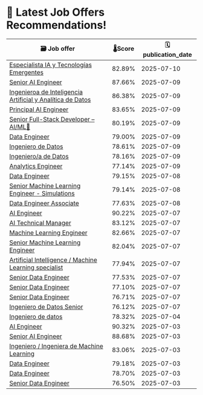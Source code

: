 # 🚀 Latest Job Offers Recommendations!
| 🗃️ **Job offer** | 🌡️**Score** | 🗓️ **publication_date** |
|---|---|---|
| [Especialista IA y Tecnologías Emergentes](https://co.linkedin.com/jobs/view/especialista-ia-y-tecnolog%C3%ADas-emergentes-at-protecci%C3%B3n-s-a-4261615112) | 82.89% | 2025-07-10 |
| [Senior AI Engineer](https://co.linkedin.com/jobs/view/senior-ai-engineer-at-sparq-4264595406) | 87.66% | 2025-07-09 |
| [Ingenieroa de Inteligencia Artificial y Analítica de Datos](https://co.linkedin.com/jobs/view/ingeniero-a-de-inteligencia-artificial-y-anal%C3%ADtica-de-datos-at-seguros-bolivar-s-a-4264754174) | 86.38% | 2025-07-09 |
| [Principal AI Engineer](https://co.linkedin.com/jobs/view/principal-ai-engineer-at-sparq-4264592902) | 83.65% | 2025-07-09 |
| [Senior Full-Stack Developer – AI/ML🙂](https://co.linkedin.com/jobs/view/senior-full-stack-developer-%E2%80%93-ai-ml%F0%9F%99%82-at-apiux-tech-4261162549) | 80.19% | 2025-07-09 |
| [Data Engineer](https://co.linkedin.com/jobs/view/data-engineer-at-scotiabank-4236273670) | 79.00% | 2025-07-09 |
| [Ingeniero de Datos](https://co.linkedin.com/jobs/view/ingeniero-de-datos-at-corporaci%C3%B3n-unificada-nacional-de-educaci%C3%B3n-superior-cun-4264811381) | 78.61% | 2025-07-09 |
| [Ingeniero/a de Datos](https://co.linkedin.com/jobs/view/ingeniero-a-de-datos-at-inetum-4264812533) | 78.16% | 2025-07-09 |
| [Analytics Engineer](https://co.linkedin.com/jobs/view/analytics-engineer-at-flowmo-4260770800) | 77.14% | 2025-07-09 |
| [Data Engineer](https://co.linkedin.com/jobs/view/data-engineer-at-scotiabank-4235457162) | 79.15% | 2025-07-08 |
| [Senior Machine Learning Engineer - Simulations](https://co.linkedin.com/jobs/view/senior-machine-learning-engineer-simulations-at-veho-4250862642) | 79.14% | 2025-07-08 |
| [Data Engineer Associate](https://co.linkedin.com/jobs/view/data-engineer-associate-at-scotiabank-4235457161) | 77.63% | 2025-07-08 |
| [AI Engineer](https://co.linkedin.com/jobs/view/ai-engineer-at-product-pulse-4263448837) | 90.22% | 2025-07-07 |
| [AI Technical Manager](https://co.linkedin.com/jobs/view/ai-technical-manager-at-agentic-dream-4263436545) | 83.12% | 2025-07-07 |
| [Machine Learning Engineer](https://co.linkedin.com/jobs/view/machine-learning-engineer-at-devsu-4259876692) | 82.66% | 2025-07-07 |
| [Senior Machine Learning Engineer](https://co.linkedin.com/jobs/view/senior-machine-learning-engineer-at-loka-4251618164) | 82.04% | 2025-07-07 |
| [Artificial Intelligence / Machine Learning specialist](https://co.linkedin.com/jobs/view/artificial-intelligence-machine-learning-specialist-at-launchpad-technologies-inc-4263216346) | 77.94% | 2025-07-07 |
| [Senior Data Engineer](https://co.linkedin.com/jobs/view/senior-data-engineer-at-loka-4257889999) | 77.53% | 2025-07-07 |
| [Senior Data Engineer](https://co.linkedin.com/jobs/view/senior-data-engineer-at-bia-energy-4259885437) | 77.10% | 2025-07-07 |
| [Senior Data Engineer](https://co.linkedin.com/jobs/view/senior-data-engineer-at-superintendencia-financiera-de-colombia-4263474799) | 76.71% | 2025-07-07 |
| [Ingeniero de Datos Senior](https://co.linkedin.com/jobs/view/ingeniero-de-datos-senior-at-apiux-tech-4260438236) | 76.12% | 2025-07-07 |
| [Ingeniero de datos](https://co.linkedin.com/jobs/view/ingeniero-de-datos-at-softtek-4262009535) | 78.32% | 2025-07-04 |
| [AI Engineer](https://co.linkedin.com/jobs/view/ai-engineer-at-launchpad-technologies-inc-4234755072) | 90.32% | 2025-07-03 |
| [Senior AI Engineer](https://co.linkedin.com/jobs/view/senior-ai-engineer-at-wizeline-4261735054) | 88.68% | 2025-07-03 |
| [Ingeniero / Ingeniera de Machine Learning](https://co.linkedin.com/jobs/view/ingeniero-ingeniera-de-machine-learning-at-mercado-libre-4257648051) | 83.06% | 2025-07-03 |
| [Data Engineer](https://co.linkedin.com/jobs/view/data-engineer-at-neostella-4231880909) | 79.18% | 2025-07-03 |
| [Data Engineer](https://co.linkedin.com/jobs/view/data-engineer-at-beiza-consulting-4261090322) | 78.70% | 2025-07-03 |
| [Senior Data Engineer](https://co.linkedin.com/jobs/view/senior-data-engineer-at-holcim-adc-4260614912) | 76.50% | 2025-07-03 |
